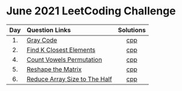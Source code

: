 # June 2021 LeetCoding Challenge

| Day | Question Links                                                                                                                                 |                         Solutions                          |
| :-: | :--------------------------------------------------------------------------------------------------------------------------------------------- | :--------------------------------------------------------: |
| 1.  | [Gray Code](https://leetcode.com/explore/challenge/card/july-leetcoding-challenge-2021/608/week-1-july-1st-july-7th/3799/)                     |               [cpp](./01.%20Gray%20Code.cpp)               |
| 2.  | [Find K Closest Elements](https://leetcode.com/explore/challenge/card/july-leetcoding-challenge-2021/608/week-1-july-1st-july-7th/3800/)       |      [cpp](./02.%20Find%20K%20Closest%20Elements.cpp)      |
| 4.  | [Count Vowels Permutation](https://leetcode.com/explore/challenge/card/july-leetcoding-challenge-2021/608/week-1-july-1st-july-7th/3802/)      |      [cpp](./04.%20Count%20Vowels%20Permutation.cpp)       |
| 5.  | [Reshape the Matrix](https://leetcode.com/explore/challenge/card/july-leetcoding-challenge-2021/608/week-1-july-1st-july-7th/3803/)            |         [cpp](./05.%20Reshape%20the%20Matrix.cpp)          |
| 6.  | [Reduce Array Size to The Half](https://leetcode.com/explore/challenge/card/july-leetcoding-challenge-2021/608/week-1-july-1st-july-7th/3804/) | [cpp](./06.%20Reduce%20Array%20Size%20to%20The%20Half.cpp) |
